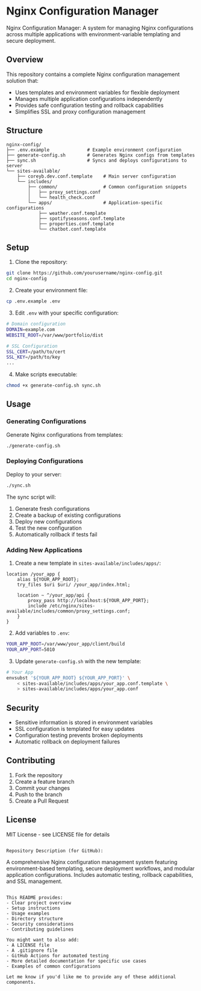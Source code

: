 # Nginx Configuration Manager

Nginx Configuration Manager: A system for managing Nginx configurations across multiple applications with environment-variable templating and secure deployment.

## Overview

This repository contains a complete Nginx configuration management solution that:
- Uses templates and environment variables for flexible deployment
- Manages multiple application configurations independently
- Provides safe configuration testing and rollback capabilities
- Simplifies SSL and proxy configuration management

## Structure

```
nginx-config/
├── .env.example              # Example environment configuration
├── generate-config.sh        # Generates Nginx configs from templates
├── sync.sh                   # Syncs and deploys configurations to server
└── sites-available/
    ├── coreyb.dev.conf.template    # Main server configuration
    └── includes/
        ├── common/                 # Common configuration snippets
        │   ├── proxy_settings.conf
        │   └── health_check.conf
        └── apps/                   # Application-specific configurations
            ├── weather.conf.template
            ├── spotifyseasons.conf.template
            ├── properties.conf.template
            └── chatbot.conf.template
```

## Setup

1. Clone the repository:
```bash
git clone https://github.com/yourusername/nginx-config.git
cd nginx-config
```

2. Create your environment file:
```bash
cp .env.example .env
```

3. Edit `.env` with your specific configuration:
```bash
# Domain configuration
DOMAIN=example.com
WEBSITE_ROOT=/var/www/portfolio/dist

# SSL Configuration
SSL_CERT=/path/to/cert
SSL_KEY=/path/to/key
...
```

4. Make scripts executable:
```bash
chmod +x generate-config.sh sync.sh
```

## Usage

### Generating Configurations

Generate Nginx configurations from templates:
```bash
./generate-config.sh
```

### Deploying Configurations

Deploy to your server:
```bash
./sync.sh
```

The sync script will:
1. Generate fresh configurations
2. Create a backup of existing configurations
3. Deploy new configurations
4. Test the new configuration
5. Automatically rollback if tests fail

### Adding New Applications

1. Create a new template in `sites-available/includes/apps/`:
```nginx
location /your_app {
    alias ${YOUR_APP_ROOT};
    try_files $uri $uri/ /your_app/index.html;

    location ~ ^/your_app/api {
        proxy_pass http://localhost:${YOUR_APP_PORT};
        include /etc/nginx/sites-available/includes/common/proxy_settings.conf;
    }
}
```

2. Add variables to `.env`:
```bash
YOUR_APP_ROOT=/var/www/your_app/client/build
YOUR_APP_PORT=5010
```

3. Update `generate-config.sh` with the new template:
```bash
# Your App
envsubst '${YOUR_APP_ROOT} ${YOUR_APP_PORT}' \
    < sites-available/includes/apps/your_app.conf.template \
    > sites-available/includes/apps/your_app.conf
```

## Security

- Sensitive information is stored in environment variables
- SSL configuration is templated for easy updates
- Configuration testing prevents broken deployments
- Automatic rollback on deployment failures

## Contributing

1. Fork the repository
2. Create a feature branch
3. Commit your changes
4. Push to the branch
5. Create a Pull Request

## License

MIT License - see LICENSE file for details
```

Repository Description (for GitHub):
```
A comprehensive Nginx configuration management system featuring environment-based templating, secure deployment workflows, and modular application configurations. Includes automatic testing, rollback capabilities, and SSL management.
```

This README provides:
- Clear project overview
- Setup instructions
- Usage examples
- Directory structure
- Security considerations
- Contributing guidelines

You might want to also add:
- A LICENSE file
- A .gitignore file
- GitHub Actions for automated testing
- More detailed documentation for specific use cases
- Examples of common configurations

Let me know if you'd like me to provide any of these additional components.